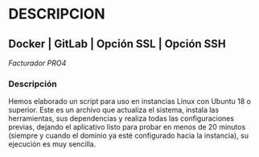 # DESCRIPCION

## Docker | GitLab | Opción SSL | Opción SSH
*Facturador PRO4*

### Descripción

Hemos elaborado un script para uso en instancias Linux con Ubuntu 18 o superior. Este es un archivo que actualiza el sistema, instala las herramientas, sus dependencias y realiza todas las configuraciones previas, dejando el aplicativo listo para probar en menos de 20 minutos (siempre y cuando el dominio ya esté configurado hacia la instancia), su ejecución es muy sencilla.